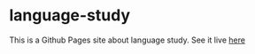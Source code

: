 # language-study

This is a Github Pages site about language study. See it live [here](https://github.com/MatthewJWalls/language-study/)
